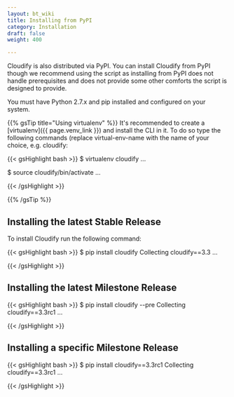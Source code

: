 ```yaml
---
layout: bt_wiki
title: Installing from PyPI
category: Installation
draft: false
weight: 400

---
```


Cloudify is also distributed via PyPI. You can install Cloudify from PyPI though we recommend using the script as installing from PyPI does not handle prerequisites and does not provide some other comforts the script is designed to provide.

You must have Python 2.7.x and pip installed and configured on your system.

{{% gsTip title="Using virtualenv" %}}
It's recommended to create a [virtualenv]({{ page.venv_link }}) and install the CLI in it. To do so type the following commands (replace virtual-env-name with the name of your choice, e.g. cloudify:

{{< gsHighlight  bash  >}}
$ virtualenv cloudify
...

$ source cloudify/bin/activate
...

{{< /gsHighlight >}}

{{% /gsTip %}}

## Installing the latest Stable Release

To install Cloudify run the following command:

{{< gsHighlight  bash  >}}
$ pip install cloudify
Collecting cloudify==3.3
...

{{< /gsHighlight >}}

## Installing the latest Milestone Release

{{< gsHighlight  bash  >}}
$ pip install cloudify --pre
Collecting cloudify==3.3rc1
...

{{< /gsHighlight >}}

## Installing a specific Milestone Release

{{< gsHighlight  bash  >}}
$ pip install cloudify==3.3rc1
Collecting cloudify==3.3rc1
...

{{< /gsHighlight >}}

